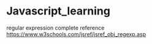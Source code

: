 # Javascript_learning

regular expression complete reference
https://www.w3schools.com/jsref/jsref_obj_regexp.asp
